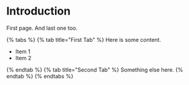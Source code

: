 # Introduction

First page. And last one too.

{% tabs %}
{% tab title="First Tab" %}
Here is some content.

* Item 1
* Item 2

{% endtab %}
{% tab title="Second Tab" %}
Something else here.
{% endtab %}
{% endtabs %}
